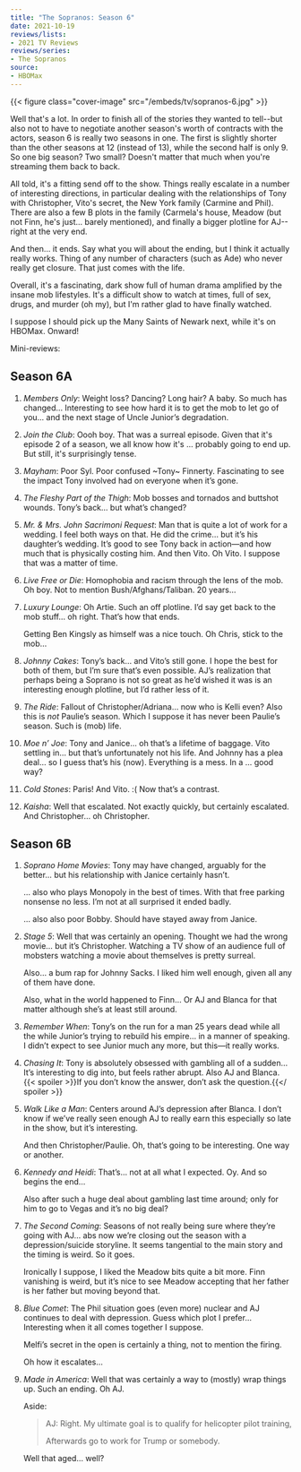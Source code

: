 ```yaml
---
title: "The Sopranos: Season 6"
date: 2021-10-19
reviews/lists:
- 2021 TV Reviews
reviews/series:
- The Sopranos
source:
- HBOMax
---
```

{{< figure class="cover-image" src="/embeds/tv/sopranos-6.jpg" >}}

Well that's a lot. In order to finish all of the stories they wanted to tell--but also not to have to negotiate another season's worth of contracts with the actors, season 6 is really two seasons in one. The first is slightly shorter than the other seasons at 12 (instead of 13), while the second half is only 9. So one big season? Two small? Doesn't matter that much when you're streaming them back to back.

All told, it's a fitting send off to the show. Things really escalate in a number of interesting directions, in particular dealing with the relationships of Tony with Christopher, Vito's secret, the New York family (Carmine and Phil). There are also a few B plots in the family (Carmela's house, Meadow (but not Finn, he's just... barely mentioned), and finally a bigger plotline for AJ--right at the very end. 

And then... it ends. Say what you will about the ending, but I think it actually really works. Thing of any number of characters (such as Ade) who never really get closure. That just comes with the life.

Overall, it's a fascinating, dark show full of human drama amplified by the insane mob lifestyles. It's a difficult show to watch at times, full of sex, drugs, and murder (oh my), but I'm rather glad to have finally watched.

I suppose I should pick up the Many Saints of Newark next, while it's on HBOMax. Onward!


Mini-reviews:

## Season 6A

1. _Members Only_: Weight loss? Dancing? Long hair? A baby. So much has changed… Interesting to see how hard it is to get the mob to let go of you… and the next stage of Uncle Junior’s degradation.

2. _Join the Club_: Oooh boy. That was a surreal episode. Given that it's episode 2 of a season, we all know how it's ... probably going to end up. But still, it's surprisingly tense.

3. _Mayham_: Poor Syl. Poor confused ~Tony~ Finnerty. Fascinating to see the impact Tony involved had on everyone when it’s gone.

4. _The Fleshy Part of the Thigh_: Mob bosses and tornados and buttshot wounds. Tony’s back… but what’s changed?

5. _Mr. & Mrs. John Sacrimoni Request_: Man that is quite a lot of work for a wedding. I feel both ways on that. He did the crime… but it’s his daughter’s wedding. It’s good to see Tony back in action—and how much that is physically costing him. And then Vito. Oh Vito. I suppose that was a matter of time.

6. _Live Free or Die_: Homophobia and racism through the lens of the mob. Oh boy. Not to mention Bush/Afghans/Taliban. 20 years…

7. _Luxury Lounge_: Oh Artie. Such an off plotline. I’d say get back to the mob stuff… oh right. That’s how that ends.

    Getting Ben Kingsly as himself was a nice touch. Oh Chris, stick to the mob…

8. _Johnny Cakes_: Tony’s back… and Vito’s still gone. I hope the best for both of them, but I’m sure that’s even possible. AJ’s realization that perhaps being a Soprano is not so great as he’d wished it was is an interesting enough plotline, but I’d rather less of it.

9. _The Ride_: Fallout of Christopher/Adriana… now who is Kelli even? Also this is _not_ Paulie’s season. Which I suppose it has never been Paulie’s season. Such is (mob) life.

10. _Moe n’ Joe_: Tony and Janice… oh that’s a lifetime of baggage. Vito settling in… but that’s unfortunately not his life. And Johnny has a plea deal… so I guess that’s his (now). Everything is a mess. In a … good way?

11. _Cold Stones_: Paris! And Vito. :( Now that’s a contrast.

12. _Kaisha_: Well that escalated. Not exactly quickly, but certainly escalated. And Christopher… oh Christopher.

## Season 6B

1. _Soprano Home Movies_: Tony may have changed, arguably for the better… but his relationship with Janice certainly hasn’t.

    … also who plays Monopoly in the best of times. With that free parking nonsense no less. I’m not at all surprised it ended badly.

    … also also poor Bobby. Should have stayed away from Janice.

2. _Stage 5_: Well that was certainly an opening. Thought we had the wrong movie… but it’s Christopher. Watching a TV show of an audience full of mobsters watching a movie about themselves is pretty surreal.

    Also… a bum rap for Johnny Sacks. I liked him well enough, given all any of them have done.

    Also, what in the world happened to Finn… Or AJ and Blanca for that matter although she’s at least still around.

3. _Remember When_: Tony’s on the run for a man 25 years dead while all the while Junior’s trying to rebuild his empire… in a manner of speaking. I didn’t expect to see Junior much any more, but this—it really works.

4. _Chasing It_: Tony is absolutely obsessed with gambling all of a sudden… It’s interesting to dig into, but feels rather abrupt. Also AJ and Blanca. {{< spoiler >}}If you don’t know the answer, don’t ask the question.{{</ spoiler >}}

5. _Walk Like a Man_: Centers around AJ’s depression after Blanca. I don’t know if we’ve really seen enough AJ to really earn this especially so late in the show, but it’s interesting.

    And then Christopher/Paulie. Oh, that’s going to be interesting. One way or another.

6. _Kennedy and Heidi_: That’s… not at all what I expected. Oy. And so begins the end…

    Also after such a huge deal about gambling last time around; only for him to go to Vegas and it’s no big deal?

7. _The Second Coming_: Seasons of not really being sure where they’re going with AJ… abs now we’re closing out the season with a depression/suicide storyline. It seems tangential to the main story and the timing is weird. So it goes.

    Ironically I suppose, I liked the Meadow bits quite a bit more. Finn vanishing is weird, but it’s nice to see Meadow accepting that her father is her father but moving beyond that.

8. _Blue Comet_: The Phil situation goes (even more) nuclear and AJ continues to deal with depression. Guess which plot I prefer… Interesting when it all comes together I suppose. 

      Melfi’s secret in the open is certainly a thing, not to mention the firing. 

      Oh how it escalates…

9. _Made in America_: Well that was certainly a way to (mostly) wrap things up. Such an ending. Oh AJ. 

      Aside:

      > AJ: Right. My ultimate goal is to qualify for helicopter pilot training,
      > 
      > Afterwards go to work for Trump or somebody. 

      Well that aged… well?
